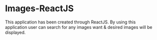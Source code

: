 # Images-ReactJS
This application has been created through ReactJS. By using this application user can search for any images want &amp; desired images will be displayed.
